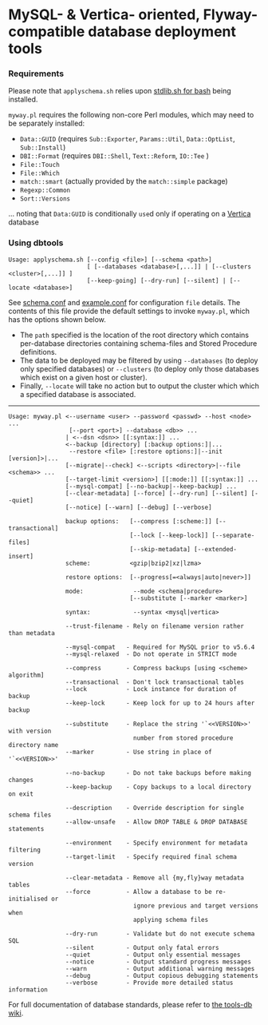 
MySQL- & Vertica- oriented, Flyway-compatible database deployment tools
=======================================================================

### Requirements
Please note that `applyschema.sh` relies upon [stdlib.sh for bash](https://github.com/srcshelton/stdlib.sh) being installed.

`myway.pl` requires the following non-core Perl modules, which may need to be separately installed:

* `Data::GUID` (requires `Sub::Exporter`, `Params::Util`, `Data::OptList`, `Sub::Install`)
* `DBI::Format` (requires `DBI::Shell`, `Text::Reform`, `IO::Tee` )
* `File::Touch`
* `File::Which`
* `match::smart` (actually provided by the `match::simple` package)
* `Regexp::Common`
* `Sort::Versions`

... noting that `Data:GUID` is conditionally `use`d only if operating on a [Vertica](https://my.vertica.com/) database

### Using dbtools

```
Usage: applyschema.sh [--config <file>] [--schema <path>]
                      [ [--databases <database>[,...]] | [--clusters <cluster>[,...]] ]
                      [--keep-going] [--dry-run] [--silent] | [--locate <database>]
```

See [schema.conf](../../blob/master/conf/schema.conf) and [example.conf](../../blob/master/conf/schema.example.conf) for configuration `file` details.  The contents of this file provide the default settings to invoke `myway.pl`, which has the options shown below.
* The `path` specified is the location of the root directory which contains per-database directories containing schema-files and Stored Procedure definitions.
* The data to be deployed may be filtered by using `--databases` (to deploy only specified databases) or `--clusters` (to deploy only those databases which exist on a given host or cluster).
* Finally, `--locate` will take no action but to output the cluster which which a specified database is associated.

***

```
Usage: myway.pl <--username <user> --password <passwd> --host <node> ...
                 [--port <port>] --database <db>> ...
                | <--dsn <dsn>> [[:syntax:]] ...
                <--backup [directory] [:backup options:]|...
                 --restore <file> [:restore options:]|--init [version]>|...
                [--migrate|--check] <--scripts <directory>|--file <schema>> ...
                [--target-limit <version>] [[:mode:]] [[:syntax:]] ...
                [--mysql-compat] [--no-backup|--keep-backup] ...
                [--clear-metadata] [--force] [--dry-run] [--silent] [--quiet]
                [--notice] [--warn] [--debug] [--verbose]

                backup options:   [--compress [:scheme:]] [--transactional]
                                  [--lock [--keep-lock]] [--separate-files]
                                  [--skip-metadata] [--extended-insert]
                scheme:           <gzip|bzip2|xz|lzma>

                restore options:  [--progress[=<always|auto|never>]]

                mode:              --mode <schema|procedure>
                                  [--substitute [--marker <marker>]

                syntax:            --syntax <mysql|vertica>

                --trust-filename - Rely on filename version rather than metadata

                --mysql-compat   - Required for MySQL prior to v5.6.4
                --mysql-relaxed  - Do not operate in STRICT mode

                --compress       - Compress backups [using <scheme> algorithm]
                --transactional  - Don't lock transactional tables
                --lock           - Lock instance for duration of backup
                --keep-lock      - Keep lock for up to 24 hours after backup

                --substitute     - Replace the string '`<<VERSION>>' with version
                                   number from stored procedure directory name
                --marker         - Use string in place of '`<<VERSION>>'

                --no-backup      - Do not take backups before making changes
                --keep-backup    - Copy backups to a local directory on exit

                --description    - Override description for single schema files
                --allow-unsafe   - Allow DROP TABLE & DROP DATABASE statements

                --environment    - Specify environment for metadata filtering
                --target-limit   - Specify required final schema version

                --clear-metadata - Remove all {my,fly}way metadata tables
                --force          - Allow a database to be re-initialised or
                                   ignore previous and target versions when
                                   applying schema files

                --dry-run        - Validate but do not execute schema SQL
                --silent         - Output only fatal errors
                --quiet          - Output only essential messages
                --notice         - Output standard progress messages
                --warn           - Output additional warning messages
                --debug          - Output copious debugging statements
                --verbose        - Provide more detailed status information
```

For full documentation of database standards, please refer to [the tools-db wiki](../../wiki/Schema-Standards).
